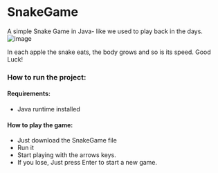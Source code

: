 # SnakeGame
A simple Snake Game in Java- like we used to play back in the days.
![image](https://user-images.githubusercontent.com/78360131/157472433-2d61e8b1-94f5-45d8-94d0-5929f3cc40ae.png)

In each apple the snake eats, the body grows and so is its speed.
Good Luck!
### How to run the project:

#### Requirements:
* Java runtime installed

#### How to play the game:

* Just download the SnakeGame file
* Run it 
* Start playing with the arrows keys. 
* If you lose, Just press Enter to start a new game.
